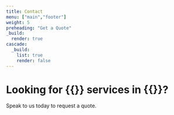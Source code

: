 ```yaml
---
title: Contact
menu: ["main","footer"]
weight: 5
preheading: "Get a Quote"
_build:
  render: true
cascade:
  _build:
    list: true
    render: false
---
```


# Looking for **{{<industry>}} services** in {{<county>}}?

Speak to us today to request a quote. 


